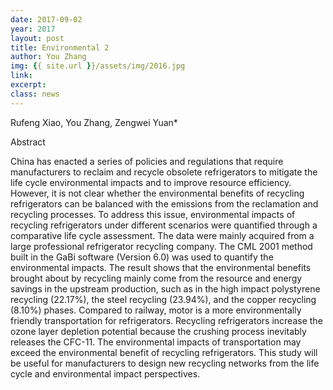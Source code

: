 ```yaml
---
date: 2017-09-02
year: 2017
layout: post
title: Environmental 2
author: You Zhang
img: {{ site.url }}/assets/img/2016.jpg
link: 
excerpt:
class: news
---
```


Rufeng Xiao, You Zhang, Zengwei Yuan*

Abstract

China has enacted a series of policies and regulations that require manufacturers to reclaim and recycle obsolete refrigerators to mitigate the life cycle environmental impacts and to improve resource efficiency. However, it is not clear whether the environmental benefits of recycling refrigerators can be balanced with the emissions from the reclamation and recycling processes. To address this issue, environmental impacts of recycling refrigerators under different scenarios were quantified through a comparative life cycle assessment. The data were mainly acquired from a large professional refrigerator recycling company. The CML 2001 method built in the GaBi software (Version 6.0) was used to quantify the environmental impacts. The result shows that the environmental benefits brought about by recycling mainly come from the resource and energy savings in the upstream production, such as in the high impact polystyrene recycling (22.17%), the steel recycling (23.94%), and the copper recycling (8.10%) phases. Compared to railway, motor is a more environmentally friendly transportation for refrigerators. Recycling refrigerators increase the ozone layer depletion potential because the crushing process inevitably releases the CFC-11. The environmental impacts of transportation may exceed the environmental benefit of recycling refrigerators. This study will be useful for manufacturers to design new recycling networks from the life cycle and environmental impact perspectives.
